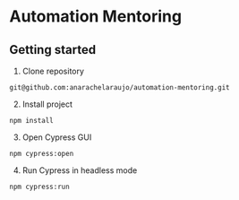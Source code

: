 # Automation Mentoring

## Getting started

1. Clone repository

`git@github.com:anarachelaraujo/automation-mentoring.git`

2. Install project

`npm install`

3. Open Cypress GUI

`npm cypress:open`

4. Run Cypress in headless mode

`npm cypress:run`

